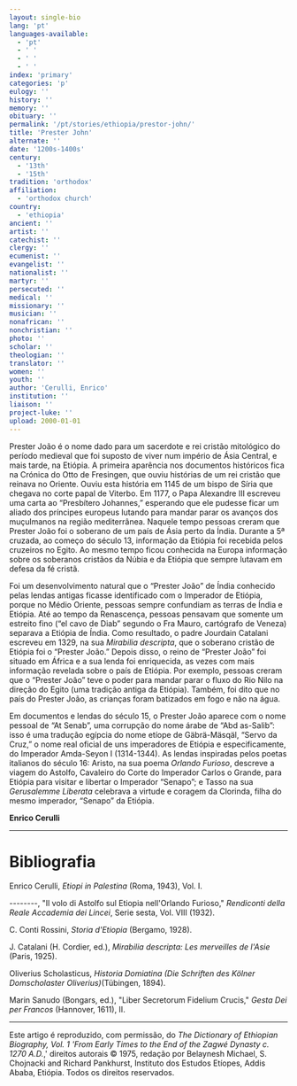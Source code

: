 ```yaml
---
layout: single-bio
lang: 'pt'
languages-available:
  - 'pt'
  - ' '
  - ' '
  - ' '
index: 'primary'
categories: 'p'
eulogy: ''
history: ''
memory: ''
obituary: ''
permalink: '/pt/stories/ethiopia/prestor-john/'
title: 'Prester John'
alternate: ''
date: '1200s-1400s'
century:
  - '13th'
  - '15th'
tradition: 'orthodox'
affiliation:
  - 'orthodox church'
country:
  - 'ethiopia'
ancient: ''
artist: ''
catechist: ''
clergy: ''
ecumenist: ''
evangelist: ''
nationalist: ''
martyr: ''
persecuted: ''
medical: ''
missionary: ''
musician: ''
nonafrican: ''
nonchristian: ''
photo: ''
scholar: ''
theologian: ''
translator: ''
women: ''
youth: ''
author: 'Cerulli, Enrico'
institution: ''
liaison: ''
project-luke: ''
upload: 2000-01-01
---
```



Prester João é o nome dado para um sacerdote e rei cristão mitológico do período medieval que foi suposto de viver num império de Ásia Central, e mais tarde, na Etiópia. A primeira aparência nos documentos históricos fica na Crónica do Otto de Fresingen, que ouviu histórias de um rei cristão que reinava no Oriente. Ouviu esta história em 1145 de um bispo de Síria que chegava no corte papal de Viterbo. Em 1177, o Papa Alexandre III escreveu uma carta ao “Presbítero Johannes,” esperando que ele pudesse ficar um aliado dos príncipes europeus lutando para mandar parar os avanços dos muçulmanos na região mediterrânea. Naquele tempo pessoas creram que Prester João foi o soberano de um país de Ásia perto da Índia. Durante a 5ª cruzada, ao começo do século 13, informação da Etiópia foi recebida pelos cruzeiros no Egito. Ao mesmo tempo ficou conhecida na Europa informação sobre os soberanos cristãos da Núbia e da Etiópia que sempre lutavam em defesa da fé cristã.

Foi um desenvolvimento natural que o “Prester João” de Índia conhecido pelas lendas antigas ficasse identificado com o Imperador de Etiópia, porque no Médio Oriente, pessoas sempre confundiam as terras de Índia e Etiópia. Até ao tempo da Renascença, pessoas pensavam que somente um estreito fino (“el cavo de Diab” segundo o Fra Mauro, cartógrafo de Veneza) separava a Etiópia de Índia. Como resultado, o padre Jourdain Catalani escreveu em 1329, na sua *Mirabilia descripta*, que o soberano cristão de Etiópia foi o “Prester João.” Depois disso, o reino de “Prester João” foi situado em África e a sua lenda foi enriquecida, as vezes com mais informação revelada sobre o país de Etiópia. Por exemplo, pessoas creram que o “Prester João” teve o poder para mandar parar o fluxo do Rio Nilo na direção do Egito (uma tradição antiga da Etiópia). Também, foi dito que no país do Prester João, as crianças foram batizados em fogo  e não na água.

Em documentos e lendas do século 15, o Prester João aparece com o nome pessoal de “At Senab”, uma corrupção do nome árabe de “Abd as-Salib”: isso é uma tradução egípcia do nome etíope de Gäbrä-Mäsqäl, “Servo da Cruz,” o nome real oficial de uns imperadores de Etiópia e especificamente, do Imperador Amda-Seyon I (1314-1344). As lendas inspiradas pelos poetas italianos do século 16: Aristo, na sua poema *Orlando Furioso*, descreve a viagem do Astolfo, Cavaleiro do Corte do Imperador Carlos o Grande, para Etiópia para visitar e libertar o Imperador “Senapo”; e Tasso na sua *Gerusalemme Liberata* celebrava a virtude e coragem da Clorinda, filha do mesmo imperador, “Senapo” da Etiópia.

**Enrico Cerulli**

---

# Bibliografia

Enrico Cerulli, *Etiopi in Palestina* (Roma, 1943), Vol. I.

--------, "Il volo di Astolfo sul Etiopia nell'Orlando Furioso," *Rendiconti della Reale Accademia dei Lincei*, Serie sesta, Vol. VIII (1932).

C. Conti Rossini, *Storia d'Etiopia* (Bergamo, 1928).

J. Catalani (H. Cordier, ed.), *Mirabilia descripta: Les merveilles de l'Asie* (Paris, 1925).

Oliverius Scholasticus, *Historia Domiatina (Die Schriften des Kölner Domscholaster Oliverius)*(Tübingen, 1894).

Marin Sanudo (Bongars, ed.), "Liber Secretorum Fidelium Crucis," *Gesta Dei per Francos* (Hannover, 1611), II.

---

Este artigo é reproduzido, com permissão, do *The Dictionary of Ethiopian Biography, Vol. 1 'From Early Times to the End of the Zagwé Dynasty c. 1270 A.D.*,' direitos autorais © 1975, redação por Belaynesh Michael, S. Chojnacki and Richard Pankhurst, Instituto dos Estudos Etíopes, Addis Ababa, Etiópia. Todos os direitos reservados.